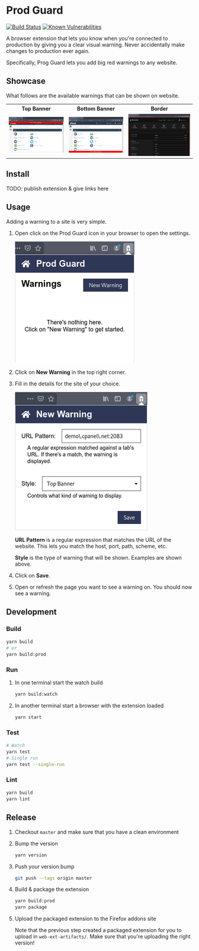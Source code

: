# Prod Guard

[![Build Status](https://travis-ci.com/dotboris/prod-guard.svg?branch=master)](https://travis-ci.com/dotboris/prod-guard)
[![Known Vulnerabilities](https://snyk.io/test/github/dotboris/prod-guard/badge.svg?targetFile=package.json)](https://snyk.io/test/github/dotboris/prod-guard?targetFile=package.json)

A browser extension that lets you know when you're connected to production by
giving you a clear visual warning. Never accidentally make changes to production
ever again.

Specifically, Prog Guard lets you add big red warnings to any website.

## Showcase

What follows are the available warnings that can be shown on website.

<table>
  <tr>
    <th>Top Banner</th>
    <th>Bottom Banner</th>
    <th>Border</th>
  </tr>
  <tr>
    <td><img src="doc/top-banner-showcase.png" alt="Website with a top banner warning"/></td>
    <td><img src="doc/bottom-banner-showcase.png" alt="Website with a bottom banner warning"/></td>
    <td><img src="doc/border-showcase.png" alt="Website with a border warning"/></td>
  </tr>
</table>

## Install

TODO: publish extension & give links here

## Usage

Adding a warning to a site is very simple.

1.  Open click on the Prod Guard icon in your browser to open the settings.

    ![settings screen](doc/empty-home-screen.png)

1.  Click on __New Warning__ in the top right corner.

1.  Fill in the details for the site of your choice.

    ![new warning screen](doc/new-warning-screen.png)

    __URL Pattern__ is a regular expression that matches the URL of the website.
    This lets you match the host, port, path, scheme, etc.

    __Style__ is the type of warning that will be shown. Examples are shown
    above.

1.  Click on __Save__.

1.  Open or refresh the page you want to see a warning on. You should now see a
    warning.

## Development

### Build

```sh
yarn build
# or
yarn build:prod
```

### Run

1. In one terminal start the watch build

    ```sh
    yarn build:watch
    ```

1. In another terminal start a browser with the extension loaded

    ```sh
    yarn start
    ```

### Test

```sh
# Watch
yarn test
# Single run
yarn test --single-run
```

### Lint

```sh
yarn build
yarn lint
```

## Release

1.  Checkout `master` and make sure that you have a clean environment
1.  Bump the version

    ```sh
    yarn version
    ```

1.  Push your version bump

    ```sh
    git push --tags origin master
    ```

1.  Build & package the extension

    ```sh
    yarn build:prod
    yarn package
    ```

1.  Upload the packaged extension to the Firefox addons site

    Note that the previous step created a packaged extension for you to upload
    in `web-ext-artifacts/`. Make sure that you're uploading the right version!
